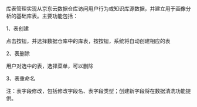 库表管理实现从京东云数据仓库访问用户行为或知识库源数据，并建立用于画像分析的基础库表。主要功能包括：

1、表创建

点击按钮，并选择数据仓库中的库表，按按钮，系统将自动创建相应的表

2、表删除

用户对选中的表，选择菜单，可以删除

3、表重命名

注：表字段修改，包括修改字段名、表字段类型；创建新字段将在数据清洗功能提供。